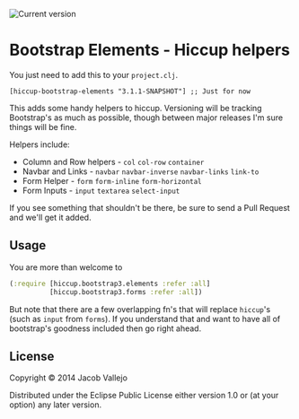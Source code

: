 ![Current version](https://clojars.org/hiccup-bootstrap-elements/latest-version.svg)

# Bootstrap Elements - Hiccup helpers

You just need to add this to your `project.clj`.

`[hiccup-bootstrap-elements "3.1.1-SNAPSHOT"] ;; Just for now`

This adds some handy helpers to hiccup. Versioning will be tracking
Bootstrap's as much as possible, though between major releases I'm
sure things will be fine.

Helpers include:

- Column and Row helpers - `col` `col-row` `container`
- Navbar and Links - `navbar` `navbar-inverse` `navbar-links` `link-to`
- Form Helper - `form` `form-inline` `form-horizontal`
- Form Inputs - `input` `textarea` `select-input`

If you see something that shouldn't be there, be sure to send a Pull
Request and we'll get it added. 

## Usage

You are more than welcome to
```clojure
(:require [hiccup.bootstrap3.elements :refer :all]
          [hiccup.bootstrap3.forms :refer :all])

```

But note that there are a few overlapping fn's that will replace
`hiccup`'s (such as `input` from `forms`). If you understand that and
want to have all of bootstrap's goodness included then go right ahead.

## License

Copyright © 2014 Jacob Vallejo

Distributed under the Eclipse Public License either version 1.0 or (at
your option) any later version.
